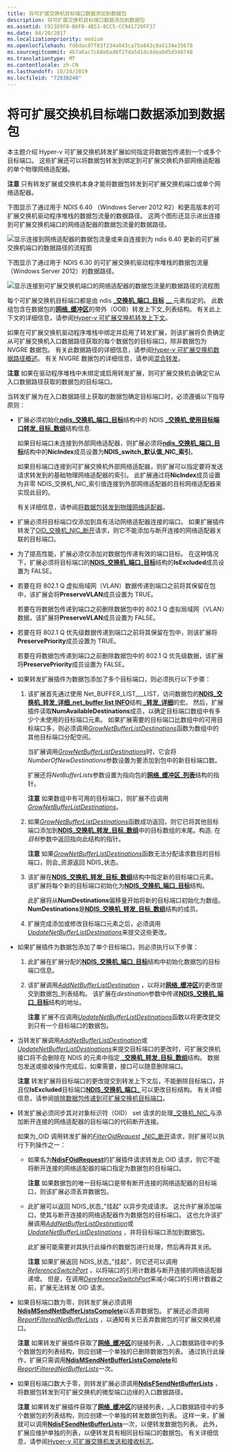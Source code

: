 ```yaml
---
title: 将可扩展交换机目标端口数据添加到数据包
description: 将可扩展交换机目标端口数据添加到数据包
ms.assetid: C921D9F8-B6FB-4B53-8CC5-CC941720FF37
ms.date: 04/20/2017
ms.localizationpriority: medium
ms.openlocfilehash: fd6dac07f83f234a043ca75a843c0a5134e35678
ms.sourcegitcommit: 4b7a6ac7c68e6ad6f27da5d1dc4deabd5d34b748
ms.translationtype: MT
ms.contentlocale: zh-CN
ms.lasthandoff: 10/24/2019
ms.locfileid: "72838240"
---
```

# <a name="adding-extensible-switch-destination-port-data-to-a-packet"></a>将可扩展交换机目标端口数据添加到数据包


本主题介绍 Hyper-v 可扩展交换机转发扩展如何指定将数据包传递到一个或多个目标端口。 这些扩展还可以将数据包转发到绑定到可扩展交换机外部网络适配器的单个物理网络适配器。

**注意** 只有转发扩展或交换机本身才能将数据包转发到可扩展交换机端口或单个网络适配器。



下图显示了通过用于 NDIS 6.40 （Windows Server 2012 R2）和更高版本的可扩展交换机驱动程序堆栈的数据包流量的数据路径。 这两个图形还显示进出连接到可扩展交换机端口的网络适配器的数据包流量的数据路径。

![显示连接到网络适配器的数据包流量或来自连接到为 ndis 6.40 更新的可扩展交换机端口的数据路径的流程图](images/vswitchteam2-ndis640.png)

下图显示了通过用于 NDIS 6.30 的可扩展交换机驱动程序堆栈的数据包流量（Windows Server 2012）的数据路径。

![显示连接到可扩展交换机端口的网络适配器的数据包流量的数据路径的流程图](images/vswitchteam2.png)

每个可扩展交换机目标端口都是由 ndis [ **\_交换机\_端口\_目标**](https://docs.microsoft.com/windows-hardware/drivers/ddi/ndis/ns-ndis-_ndis_switch_port_destination) [ **\_\_** ](https://docs.microsoft.com/windows-hardware/drivers/ddi/ndis/ns-ndis-_ndis_switch_forwarding_destination_array)元素指定的。 此数组包含在数据包的[**网络\_缓冲区**](https://docs.microsoft.com/windows-hardware/drivers/ddi/ndis/ns-ndis-_net_buffer_list)的带外（OOB）转发上下文\_列表结构。 有关此上下文的详细信息，请参阅[Hyper-v 可扩展交换机转发上下文](hyper-v-extensible-switch-forwarding-context.md)。

如果在可扩展交换机驱动程序堆栈中绑定并启用了转发扩展，则该扩展将负责确定从可扩展交换机入口数据路径获取的每个数据包的目标端口，除非数据包为 NVGRE 数据包。 有关此数据路径的详细信息，请参阅[Hyper-v 可扩展交换机数据路径概述](overview-of-the-hyper-v-extensible-switch-data-path.md)。 有关 NVGRE 数据包的详细信息，请参阅[混合转发](hybrid-forwarding.md)。

**注意** 如果在驱动程序堆栈中未绑定或启用转发扩展，则可扩展交换机会确定它从入口数据路径获取的数据包的目标端口。



当转发扩展为在入口数据路径上获取的数据包确定目标端口时，必须遵循以下指导原则：

-   扩展必须初始化[**ndis\_交换机\_端口\_目标**](https://docs.microsoft.com/windows-hardware/drivers/ddi/ndis/ns-ndis-_ndis_switch_port_destination)结构中的 NDIS [ **\_交换机\_使用目标端口转发\_目标\_数组**](https://docs.microsoft.com/windows-hardware/drivers/ddi/ndis/ns-ndis-_ndis_switch_forwarding_destination_array)结构信息.

    如果目标端口未连接到外部网络适配器，则扩展必须将[**ndis\_交换机\_端口\_目标**](https://docs.microsoft.com/windows-hardware/drivers/ddi/ndis/ns-ndis-_ndis_switch_port_destination)结构中的**NicIndex**成员设置为**NDIS\_switch\_默认值\_NIC\_索引**。

    如果目标端口连接到可扩展交换机外部网络适配器，则扩展可以指定要将发送请求转发到的基础物理网络适配器的索引。 此扩展通过将**NicIndex**成员设置为非零 NDIS\_交换机\_NIC\_索引值连接到外部网络适配器的目标网络适配器来实现此目的。

    有关详细信息，请参阅[将数据包转发到物理网络适配器](forwarding-packets-to-physical-network-adapters.md)。

-   扩展必须将目标端口仅添加到具有活动网络适配器连接的端口。 如果扩展插件转发了[OID\_交换机\_NIC\_断开](https://docs.microsoft.com/windows-hardware/drivers/network/oid-switch-nic-disconnect)请求，则它不能添加与断开连接的网络适配器关联的目标端口。

-   为了提高性能，扩展必须仅添加对数据包传递有效的端口目标。 在这种情况下，扩展必须将目标端口的[**NDIS\_交换机\_端口\_目标**](https://docs.microsoft.com/windows-hardware/drivers/ddi/ndis/ns-ndis-_ndis_switch_port_destination)结构的**IsExcluded**成员设置为 FALSE。

-   若要在将 802.1 Q 虚拟局域网（VLAN）数据传递到端口之前将其保留在包中，该扩展会将**PreserveVLAN**成员设置为 TRUE。

    若要在将数据包传递到端口之前删除数据包中的 802.1 Q 虚拟局域网（VLAN）数据，该扩展将**PreserveVLAN**成员设置为 FALSE。

-   若要在将 802.1 Q 优先级数据传递到端口之前将其保留在包中，则该扩展将**PreservePriority**成员设置为 TRUE。

    若要在将数据包传递到端口之前删除数据包中的 802.1 Q 优先级数据，该扩展将**PreservePriority**成员设置为 FALSE。

-   如果转发扩展插件为数据包添加了多个目标端口，则必须执行以下步骤：

    1.  该扩展首先通过使用 Net\_BUFFER\_LIST\_\_\_LIST，访问数据包的[**NDIS\_交换机\_转发\_详细\_net\_buffer list INFO**](https://docs.microsoft.com/windows-hardware/drivers/ddi/ndis/ns-ndis-_ndis_switch_forwarding_detail_net_buffer_list_info)结构[ **\_转发\_详细**](https://docs.microsoft.com/windows-hardware/drivers/network/net-buffer-list-switch-forwarding-detail)的宏。 然后，扩展插件读取**NumAvailableDestinations**成员，以确定目标端口数组中有多少个未使用的目标端口元素。 如果扩展需要的目标端口比数组中的可用目标端口多，则必须调用[*GrowNetBufferListDestinations*](https://docs.microsoft.com/windows-hardware/drivers/ddi/ndis/nc-ndis-ndis_switch_grow_net_buffer_list_destinations)函数为数组中的其他目标端口分配空间。

        当扩展调用[*GrowNetBufferListDestinations*](https://docs.microsoft.com/windows-hardware/drivers/ddi/ndis/nc-ndis-ndis_switch_grow_net_buffer_list_destinations)时，它会将*NumberOfNewDestinations*参数设置为要添加到包中的新目标端口数。

        扩展还将*NetBufferLists*参数设置为指向包的[**网络\_缓冲区\_列表**](https://docs.microsoft.com/windows-hardware/drivers/ddi/ndis/ns-ndis-_net_buffer_list)结构的指针。

        **注意** 如果数组中有可用的目标端口，则扩展不应调用[*GrowNetBufferListDestinations*](https://docs.microsoft.com/windows-hardware/drivers/ddi/ndis/nc-ndis-ndis_switch_grow_net_buffer_list_destinations)。

    2.  如果[*GrowNetBufferListDestinations*](https://docs.microsoft.com/windows-hardware/drivers/ddi/ndis/nc-ndis-ndis_switch_grow_net_buffer_list_destinations)函数成功返回，则它已将其他目标端口添加到[**NDIS\_交换机\_转发\_目标\_数组**](https://docs.microsoft.com/windows-hardware/drivers/ddi/ndis/ns-ndis-_ndis_switch_forwarding_destination_array)中的目标数组的末尾。构造. 在*目标*参数中返回指向此结构的指针。

        **注意** 如果[*GrowNetBufferListDestinations*](https://docs.microsoft.com/windows-hardware/drivers/ddi/ndis/nc-ndis-ndis_switch_grow_net_buffer_list_destinations)函数无法分配请求数目的目标端口，则会\_资源返回 NDIS\_状态。

    3.  该扩展在[**NDIS\_交换机\_转发\_目标\_数组**](https://docs.microsoft.com/windows-hardware/drivers/ddi/ndis/ns-ndis-_ndis_switch_forwarding_destination_array)结构中指定新的目标端口元素。 该扩展将每个新的目标端口初始化为[**NDIS\_交换机\_端口\_目标**](https://docs.microsoft.com/windows-hardware/drivers/ddi/ndis/ns-ndis-_ndis_switch_port_destination)结构。

        此扩展将从**NumDestinations**偏移量开始将新的目标端口初始化为数组。 **NumDestinations**是[**NDIS\_交换机\_转发\_目标\_数组**](https://docs.microsoft.com/windows-hardware/drivers/ddi/ndis/ns-ndis-_ndis_switch_forwarding_destination_array)结构的成员。

    4.  扩展完成添加或修改目标端口元素之后，必须调用[*UpdateNetBufferListDestinations*](https://docs.microsoft.com/windows-hardware/drivers/ddi/ndis/nc-ndis-ndis_switch_update_net_buffer_list_destinations)来提交这些更改。

-   如果扩展插件为数据包添加了单个目标端口，则必须执行以下步骤：

    1.  此扩展在扩展分配的[**NDIS\_交换机\_端口\_目标**](https://docs.microsoft.com/windows-hardware/drivers/ddi/ndis/ns-ndis-_ndis_switch_port_destination)结构中初始化数据包的目标端口信息。

    2.  该扩展调用[*AddNetBufferListDestination*](https://docs.microsoft.com/windows-hardware/drivers/ddi/ndis/nc-ndis-ndis_switch_add_net_buffer_list_destination) ，以将对[**网络\_缓冲区**](https://docs.microsoft.com/windows-hardware/drivers/ddi/ndis/ns-ndis-_net_buffer_list)的更改提交到数据包\_列表结构。 该扩展在*destination*参数中传递[**NDIS\_交换机\_端口\_目标**](https://docs.microsoft.com/windows-hardware/drivers/ddi/ndis/ns-ndis-_ndis_switch_port_destination)结构的地址。

        **注意** 扩展不应调用[*UpdateNetBufferListDestinations*](https://docs.microsoft.com/windows-hardware/drivers/ddi/ndis/nc-ndis-ndis_switch_update_net_buffer_list_destinations)函数以将更改提交到只有一个目标端口的数据包。

-   当转发扩展调用[*AddNetBufferListDestination*](https://docs.microsoft.com/windows-hardware/drivers/ddi/ndis/nc-ndis-ndis_switch_add_net_buffer_list_destination)或[*UpdateNetBufferListDestinations*](https://docs.microsoft.com/windows-hardware/drivers/ddi/ndis/nc-ndis-ndis_switch_update_net_buffer_list_destinations)来提交目标端口的更改时，可扩展交换机接口将不会删除在 NDIS 的元素中指定[ **\_交换机\_转发\_目标\_数组**](https://docs.microsoft.com/windows-hardware/drivers/ddi/ndis/ns-ndis-_ndis_switch_forwarding_destination_array)结构。 数据包发送或接收操作完成后，如果需要，接口可以随意删除端口。

    **注意** 转发扩展将目标端口的更改提交到转发上下文后，不能删除目标端口，并且仅**IsExcluded**目标端口[**NDIS\_交换机\_端口\_** ](https://docs.microsoft.com/windows-hardware/drivers/ddi/ndis/ns-ndis-_ndis_switch_port_destination)可以更改目标结构。 有关详细信息，请参阅[排除数据包传递到可扩展交换机目标端口](excluding-packet-delivery-to-extensible-switch-destination-ports.md)。

-   转发扩展必须同步其对对象标识符（OID） set 请求的处理[\_交换机\_NIC\_](https://docs.microsoft.com/windows-hardware/drivers/network/oid-switch-nic-disconnect)与添加断开连接的网络适配器的目标端口的代码断开连接。

    如果为\_OID 调用转发扩展的[*FilterOidRequest*](https://docs.microsoft.com/windows-hardware/drivers/ddi/ndis/nc-ndis-filter_oid_request) [\_NIC\_断开](https://docs.microsoft.com/windows-hardware/drivers/network/oid-switch-nic-disconnect)请求，则扩展可以执行下列操作之一：

    -   如果名为[**NdisFOidRequest**](https://docs.microsoft.com/windows-hardware/drivers/ddi/ndis/nf-ndis-ndisfoidrequest)的扩展插件请求转发此 OID 请求，则它不能将断开连接的网络适配器的端口指定为数据包的目标端口。

        **注意** 如果数据包的唯一目标端口是带有断开连接的网络适配器的目标端口，则该扩展必须丢弃数据包。

    -   此扩展可以返回 NDIS\_状态\_"挂起" 以异步完成请求。 这允许扩展添加端口，使其与断开连接的网络适配器作为数据包的目标端口。 这也允许该扩展调用[*AddNetBufferListDestination*](https://docs.microsoft.com/windows-hardware/drivers/ddi/ndis/nc-ndis-ndis_switch_add_net_buffer_list_destination)或[*UpdateNetBufferListDestinations*](https://docs.microsoft.com/windows-hardware/drivers/ddi/ndis/nc-ndis-ndis_switch_update_net_buffer_list_destinations) ，并将目标端口添加到数据包。

        此扩展可能需要对其执行此操作的数据包进行处理，然后再将其关闭。

        **注意** 如果扩展返回 NDIS\_状态\_"挂起"，则它还可以调用[*ReferenceSwitchPort*](https://docs.microsoft.com/windows-hardware/drivers/ddi/ndis/nc-ndis-ndis_switch_reference_switch_port) ，以将端口的引用计数器与断开连接的网络适配器递增。 但是，在调用[*DereferenceSwitchPort*](https://docs.microsoft.com/windows-hardware/drivers/ddi/ndis/nc-ndis-ndis_switch_dereference_switch_port)来减小端口的引用计数器之前，扩展无法转发 OID 请求。



-   如果目标端口数为零，则转发扩展必须调用[**NdisMSendNetBufferListsComplete**](https://docs.microsoft.com/windows-hardware/drivers/ddi/ndis/nf-ndis-ndismsendnetbufferlistscomplete)以丢弃数据包。 扩展还必须调用[*ReportFilteredNetBufferLists*](https://docs.microsoft.com/windows-hardware/drivers/ddi/ndis/nc-ndis-ndis_switch_report_filtered_net_buffer_lists) ，以通知有关已丢弃数据包的可扩展交换机接口。

    **注意** 如果转发扩展插件获取了[**网络\_缓冲区**](https://docs.microsoft.com/windows-hardware/drivers/ddi/ndis/ns-ndis-_net_buffer_list)的链接列表，\_入口数据路径中的多个数据包的列表结构，则应创建一个单独的已删除数据包列表。 通过执行此操作，扩展只需调用[**NdisMSendNetBufferListsComplete**](https://docs.microsoft.com/windows-hardware/drivers/ddi/ndis/nf-ndis-ndismsendnetbufferlistscomplete)和[*ReportFilteredNetBufferLists*](https://docs.microsoft.com/windows-hardware/drivers/ddi/ndis/nc-ndis-ndis_switch_report_filtered_net_buffer_lists)一次。



-   如果目标端口数大于零，则转发扩展必须调用[**NdisFSendNetBufferLists**](https://docs.microsoft.com/windows-hardware/drivers/ddi/ndis/nf-ndis-ndisfsendnetbufferlists) ，将数据包转发到可扩展交换机的微型端口边缘的入口数据路径。

    **注意** 如果转发扩展插件获取了[**网络\_缓冲区**](https://docs.microsoft.com/windows-hardware/drivers/ddi/ndis/ns-ndis-_net_buffer_list)的链接列表，\_入口数据路径中的多个数据包的列表结构，则应创建一个单独的转发数据包列表。 这样一来，扩展就可以调用[**NdisFSendNetBufferLists**](https://docs.microsoft.com/windows-hardware/drivers/ddi/ndis/nf-ndis-ndisfsendnetbufferlists)一次，以便转发数据包列表。 此外，扩展应维护单独的列表，以便转发具有相同目标端口的数据包。 有关详细信息，请参阅[Hyper-v 可扩展交换机发送和接收标志](hyper-v-extensible-switch-send-and-receive-flags.md)。